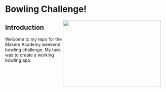 # Bowling Challenge!

<img align="right" src="https://encrypted-tbn0.gstatic.com/images?q=tbn:ANd9GcTN0L2nfHqmgHG271N0B9P2uxAVX29loehDV-r1q4IEYiL_ZfyzpA" width="317" height="216"/>

## Introduction

Welcome to my repo for the Makers Academy weekend bowling challenge. My task was to create a working bowling app.